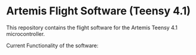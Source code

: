# Artemis Flight Software (Teensy 4.1)
This repository contains the flight software for the Artemis Teensy 4.1 microcontroller.

Current Functionality of the software:
